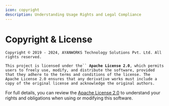 ```yaml
---
icon: copyright
description: Understanding Usage Rights and Legal Compliance
---
```


# Copyright & License

`Copyright © 2019 - 2024, AYANWORKS Technology Solutions Pvt. Ltd. All rights reserved.`

`This project is licensed under the`` `**`Apache License 2.0`**`, which permits users to freely use, modify, and distribute the software, provided that they adhere to the terms and conditions of the license. The Apache License 2.0 ensures that any derivative works must include a copy of the original license and acknowledge the original authors.`

For full details, you can review the [Apache License 2.0](https://github.com/credebl/platform/blob/main/LICENSE) to understand your rights and obligations when using or modifying this software.
